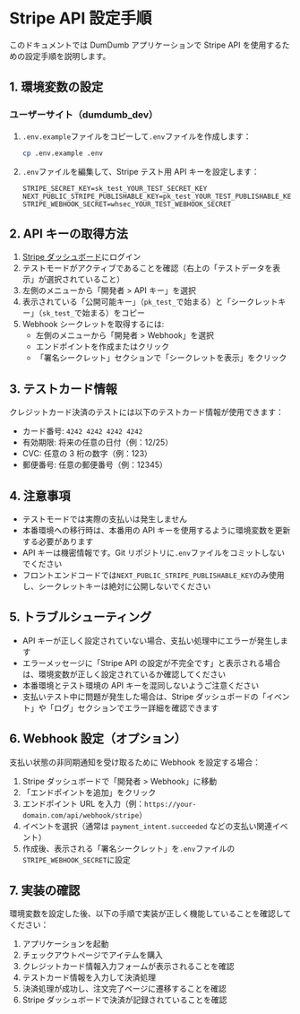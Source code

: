 # Stripe API 設定手順

このドキュメントでは DumDumb アプリケーションで Stripe API を使用するための設定手順を説明します。

## 1. 環境変数の設定

### ユーザーサイト（dumdumb_dev）

1. `.env.example`ファイルをコピーして`.env`ファイルを作成します：

   ```bash
   cp .env.example .env
   ```

2. `.env`ファイルを編集して、Stripe テスト用 API キーを設定します：
   ```
   STRIPE_SECRET_KEY=sk_test_YOUR_TEST_SECRET_KEY
   NEXT_PUBLIC_STRIPE_PUBLISHABLE_KEY=pk_test_YOUR_TEST_PUBLISHABLE_KEY
   STRIPE_WEBHOOK_SECRET=whsec_YOUR_TEST_WEBHOOK_SECRET
   ```

## 2. API キーの取得方法

1. [Stripe ダッシュボード](https://dashboard.stripe.com/)にログイン
2. テストモードがアクティブであることを確認（右上の「テストデータを表示」が選択されていること）
3. 左側のメニューから「開発者 > API キー」を選択
4. 表示されている「公開可能キー」（`pk_test_`で始まる）と「シークレットキー」（`sk_test_`で始まる）をコピー
5. Webhook シークレットを取得するには:
   - 左側のメニューから「開発者 > Webhook」を選択
   - エンドポイントを作成またはクリック
   - 「署名シークレット」セクションで「シークレットを表示」をクリック

## 3. テストカード情報

クレジットカード決済のテストには以下のテストカード情報が使用できます：

- カード番号: `4242 4242 4242 4242`
- 有効期限: 将来の任意の日付（例：12/25）
- CVC: 任意の 3 桁の数字（例：123）
- 郵便番号: 任意の郵便番号（例：12345）

## 4. 注意事項

- テストモードでは実際の支払いは発生しません
- 本番環境への移行時は、本番用の API キーを使用するように環境変数を更新する必要があります
- API キーは機密情報です。Git リポジトリに`.env`ファイルをコミットしないでください
- フロントエンドコードでは`NEXT_PUBLIC_STRIPE_PUBLISHABLE_KEY`のみ使用し、シークレットキーは絶対に公開しないでください

## 5. トラブルシューティング

- API キーが正しく設定されていない場合、支払い処理中にエラーが発生します
- エラーメッセージに「Stripe API の設定が不完全です」と表示される場合は、環境変数が正しく設定されているか確認してください
- 本番環境とテスト環境の API キーを混同しないようご注意ください
- 支払いテスト中に問題が発生した場合は、Stripe ダッシュボードの「イベント」や「ログ」セクションでエラー詳細を確認できます

## 6. Webhook 設定（オプション）

支払い状態の非同期通知を受け取るために Webhook を設定する場合：

1. Stripe ダッシュボードで「開発者 > Webhook」に移動
2. 「エンドポイントを追加」をクリック
3. エンドポイント URL を入力（例：`https://your-domain.com/api/webhook/stripe`）
4. イベントを選択（通常は `payment_intent.succeeded` などの支払い関連イベント）
5. 作成後、表示される「署名シークレット」を`.env`ファイルの`STRIPE_WEBHOOK_SECRET`に設定

## 7. 実装の確認

環境変数を設定した後、以下の手順で実装が正しく機能していることを確認してください：

1. アプリケーションを起動
2. チェックアウトページでアイテムを購入
3. クレジットカード情報入力フォームが表示されることを確認
4. テストカード情報を入力して決済処理
5. 決済処理が成功し、注文完了ページに遷移することを確認
6. Stripe ダッシュボードで決済が記録されていることを確認
